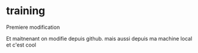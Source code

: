 # training
Premiere modification 


Et maitnenant on modifie depuis github.
mais aussi depuis ma machine local et c'est cool
